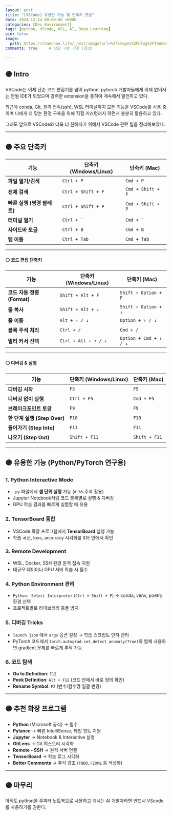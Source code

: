 ```yaml
---
layout: post
title: "[VSCode] 유용한 기능 및 단축키 모음"
date: 2024-12-14 00:00:00 +0900
categories: [Dev Environment]
tags: [python, VScode, WSL, AI, Deep Learning]
pin: false
image:
  path: https://chaechae.life/_next/image?url=%2Fimages%2Fblog%2Fthumbnails%2Fvscode-logo.png&w=1920&q=75
comments: true     # 댓글 기능 사용 (옵션)

---
```

## 🟣 Intro 
VSCode는 이제 단순 코드 편집기를 넘어 python, pytorch 개발자들에게 이제 없어서는 안될 IDE가 되었으며 강력한 extension을 통하여 계속해서 발전하고 있다. 

최근에 conda, Git, 원격 접속(ssh), WSL 터미널까지 모든 기능을 VSCode를 사용 중이며 나에게 더 맞는 환경 구축을 위해 직접 커스텀까지 하면서 충분히 활용하고 있다.

그래도 앞으로 VSCode와 더욱 더 친해지기 위해서 VSCode 관련 팁을 정리해보았다.

---
## 🟣 주요 단축키

| 기능                 | 단축키 (Windows/Linux) | 단축키 (Mac)         |
| ------------------ | ------------------- | ----------------- |
| **파일 열기/검색**       | `Ctrl + P`          | `Cmd + P`         |
| **전체 검색**          | `Ctrl + Shift + F`  | `Cmd + Shift + F` |
| **빠른 실행 (명령 팔레트)** | `Ctrl + Shift + P`  | `Cmd + Shift + P` |
| **터미널 열기**         | `` Ctrl + ` ``      | `` Cmd + ` ``     |
| **사이드바 토글**        | `Ctrl + B`          | `Cmd + B`         |
| **탭 이동**           | `Ctrl + Tab`        | `Cmd + Tab`       |


---

#### ⚪ 코드 편집 단축키

| 기능                    | 단축키 (Windows/Linux)  | 단축키 (Mac)              |
| --------------------- | -------------------- | ---------------------- |
| **코드 자동 정렬 (Format)** | `Shift + Alt + F`    | `Shift + Option + F`   |
| **줄 복사**              | `Shift + Alt + ↓`    | `Shift + Option + ↓`   |
| **줄 이동**              | `Alt + ↑ / ↓`        | `Option + ↑ / ↓`       |
| **블록 주석 처리**          | `Ctrl + /`           | `Cmd + /`              |
| **멀티 커서 선택**          | `Ctrl + Alt + ↑ / ↓` | `Option + Cmd + ↑ / ↓` |


---
#### ⚪ 디버깅 & 실행

| 기능                      | 단축키 (Windows/Linux) | 단축키 (Mac)     |
| ----------------------- | ------------------- | ------------- |
| **디버깅 시작**              | `F5`                | `F5`          |
| **디버깅 없이 실행**           | `Ctrl + F5`         | `Cmd + F5`    |
| **브레이크포인트 토글**          | `F9`                | `F9`          |
| **한 단계 실행 (Step Over)** | `F10`               | `F10`         |
| **들어가기 (Step Into)**    | `F11`               | `F11`         |
| **나오기 (Step Out)**      | `Shift + F11`       | `Shift + F11` |

----

## 🟣 유용한 기능 (Python/PyTorch 연구용)

### 1. Python Interactive Mode

* `.py` 파일에서 **셀 단위 실행** 가능 (`# %%` 주석 활용)
* Jupyter Notebook처럼 코드 블록별로 실행 & 디버깅
* GPU 학습 결과를 빠르게 실험할 때 유용

### 2. TensorBoard 통합

* VSCode 확장 프로그램에서 **TensorBoard** 실행 가능
* 학습 곡선, loss, accuracy 시각화를 IDE 안에서 확인

### 3. Remote Development

* WSL, Docker, SSH 환경 원격 접속 지원
* 대규모 데이터나 GPU 서버 학습 시 필수

### 4. Python Environment 관리

* `Python: Select Interpreter` (`Ctrl + Shift + P`) → conda, venv, poetry 환경 선택
* 프로젝트별로 라이브러리 충돌 방지

### 5. 디버깅 Tricks

* `launch.json` 에서 `args` 옵션 설정 → 학습 스크립트 인자 관리
* PyTorch 코드에서 `torch.autograd.set_detect_anomaly(True)`와 함께 사용하면 gradient 문제를 빠르게 추적 가능

### 6. 코드 탐색

* **Go to Definition**: `F12`
* **Peek Definition**: `Alt + F12` (코드 안에서 바로 정의 확인)
* **Rename Symbol**: `F2` (변수/함수명 일괄 변경)

---

## 🟣 추천 확장 프로그램

* **Python** (Microsoft 공식) → 필수
* **Pylance** → 빠른 IntelliSense, 타입 힌트 지원
* **Jupyter** → Notebook & Interactive 실행
* **GitLens** → Git 히스토리 시각화
* **Remote - SSH** → 원격 서버 연결
* **TensorBoard** → 학습 로그 시각화
* **Better Comments** → 주석 강조 (`TODO`, `FIXME` 등 색상화)

---




## 🟣 마무리

아직도 python을 주피터 노트북으로 사용하고 계시는 AI 개발자라면 반드시 VScode를 사용하기를 권한다. 